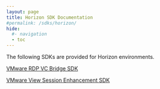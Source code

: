 ```yaml
---
layout: page
title: Horizon SDK Documentation
#permalink: /sdks/horizon/
hide:
  #- navigation
  - toc
---
```


The following SDKs are provided for Horizon environments.

[VMware RDP VC Bridge SDK](rdpvcbridge/index.md)

[VMware View Session Enhancement SDK](view-session-management/index.md)
